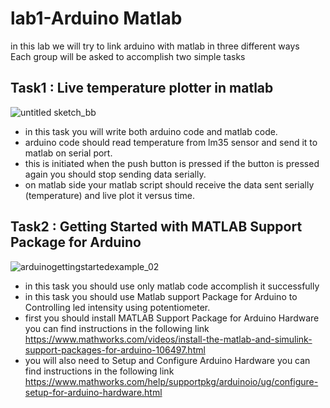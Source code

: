 # lab1-Arduino Matlab
in this lab we will try to link arduino with matlab in three different ways   
Each group will be asked to accomplish two simple tasks  
## Task1 : Live temperature plotter in matlab
![untitled sketch_bb](https://user-images.githubusercontent.com/46590400/52735372-2ca19200-2fd0-11e9-9f32-242d8cf179bf.png)

  * in this task you will write both arduino code and matlab code.  
  * arduino code should read temperature from lm35 sensor and send it to matlab on serial port.  
  * this is initiated when  the push button is pressed if the button is pressed again you should stop sending data serially.  
  * on matlab side your matlab script should receive the data sent serially (temperature) and live plot it versus time.  
## Task2 : Getting Started with MATLAB Support Package for Arduino 
![arduinogettingstartedexample_02](https://user-images.githubusercontent.com/46590400/52735593-acc7f780-2fd0-11e9-951b-c4892a199565.png)

  * in this task you should use only matlab code accomplish it successfully  
  * in this task you should use Matlab support Package for Arduino to Controlling led intensity using potentiometer.  
  * first you should install MATLAB Support Package for Arduino Hardware you can find instructions in the following link
  https://www.mathworks.com/videos/install-the-matlab-and-simulink-support-packages-for-arduino-106497.html
  * you will also need to Setup and Configure Arduino Hardware you can find instructions in the following link
  https://www.mathworks.com/help/supportpkg/arduinoio/ug/configure-setup-for-arduino-hardware.html
  
